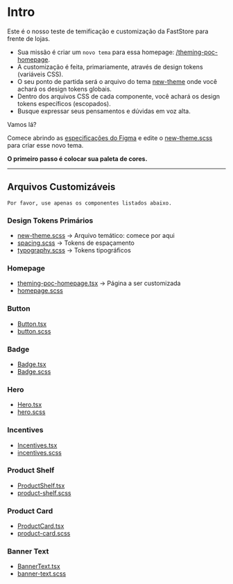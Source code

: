 # Intro

Este é o nosso teste de temificação e customização da FastStore para frente de lojas.

- Sua missão é criar um `novo tema` para essa homepage: [/theming-poc-homepage](https://8000-vtexsites-basestore-6ikje0f3a5e.ws-us32.gitpod.io/theming-poc-homepage/).
- A customização é feita, primariamente, através de design tokens (variáveis CSS).
- O seu ponto de partida será o arquivo do tema [new-theme](./src/styles/themes/new-theme.scss) onde você achará os design tokens globais.
- Dentro dos arquivos CSS de cada componente, você achará os design tokens específicos (escopados).
- Busque expressar seus pensamentos e dúvidas em voz alta.

Vamos lá?

Comece abrindo as [especificações do Figma](https://www.figma.com/file/24H9bpiUDXUtnntdg2kSoU/Theming-POC?node-id=0%3A1) e edite o [new-theme.scss](./src/styles/themes/new-theme.scss) para criar esse novo tema.

**O primeiro passo é colocar sua paleta de cores.**

---

## Arquivos Customizáveis

`Por favor, use apenas os componentes listados abaixo.`

### Design Tokens Primários

- [new-theme.scss](./src/styles/themes/new-theme.scss) -> Arquivo temático: comece por aqui
- [spacing.scss](./src/styles/spacing.scss) -> Tokens de espaçamento
- [typography.scss](./src/styles/typography.scss) -> Tokens tipográficos

### Homepage

- [theming-poc-homepage.tsx](./src/pages/theming-poc-homepage.tsx) -> Página a ser customizada
- [homepage.scss](./src/styles/pages/homepage.scss)

### Button

- [Button.tsx](./src/components/ui/Button/Button.tsx)
- [button.scss](./src/components/ui/Button/buttons.scss)

### Badge

- [Badge.tsx](./src/components/ui/Badge/Badge.tsx)
- [Badge.scss](./src/components/ui/Badge/badge.scss)

### Hero

- [Hero.tsx](./src/components/sections/Hero/Hero.tsx)
- [hero.scss](./src/components/sections/Hero/hero.scss)

### Incentives

- [Incentives.tsx](./src/components/sections/Incentives/Incentives.tsx)
- [incentives.scss](./src/components/sections/Incentives/incentives.scss)

### Product Shelf

- [ProductShelf.tsx](./src/components/sections/ProductShelf/ProductShelf.tsx)
- [product-shelf.scss](./src/components/sections/ProductShelf/product-shelf.scss)

### Product Card

- [ProductCard.tsx](./src/components/product/ProductCard/ProductCard.tsx)
- [product-card.scss](./src/components/product/ProductCard/product-card.scss)

### Banner Text

- [BannerText.tsx](./src/components/sections/BannerText/BannerText.tsx)
- [banner-text.scss](./src/components/sections/BannerText/banner-text.scss)
